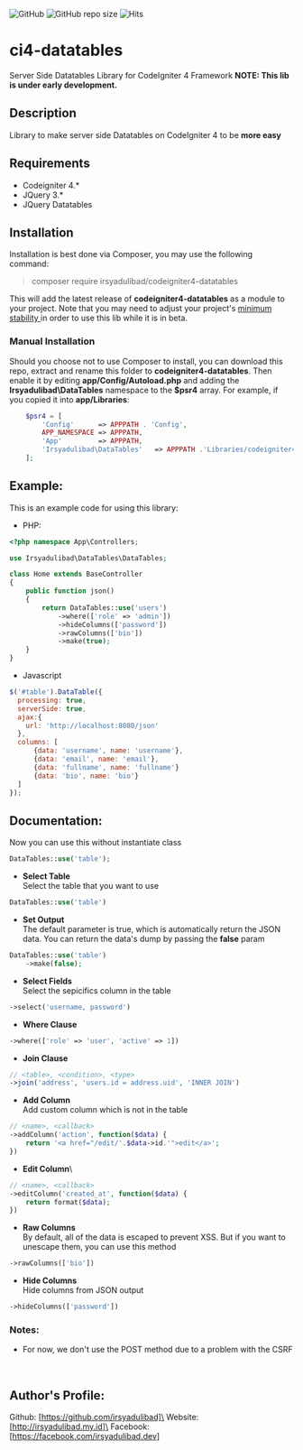 ![GitHub](https://img.shields.io/github/license/irsyadulibad/ci4-datatables)
![GitHub repo size](https://img.shields.io/github/repo-size/irsyadulibad/ci4-datatables?label=size)
![Hits](https://hits.seeyoufarm.com/api/count/incr/badge.svg?url=irsyadulibad/ci4-datatables)

# ci4-datatables
Server Side Datatables Library for CodeIgniter 4 Framework
**NOTE: This lib is under early development.**

## Description
Library to make server side Datatables on CodeIgniter 4 to be **more easy**


## Requirements
* Codeigniter 4.*
* JQuery 3.*
* JQuery Datatables

## Installation
Installation is best done via Composer, you may use the following command:

  > composer require irsyadulibad/codeigniter4-datatables

This will add the latest release of **codeigniter4-datatables** as a module to your project. Note that
you may need to adjust your project's
[minimum stability ](http://webtips.krajee.com/setting-composer-minimum-stability-application/)
in order to use this lib while it is in beta.


### Manual Installation

Should you choose not to use Composer to install, you can download this repo, extract and rename this folder to **codeigniter4-datatables**. 
Then enable it by editing **app/Config/Autoload.php** and adding the **Irsyadulibad\DataTables**
namespace to the **$psr4** array. For example, if you copied it into **app/Libraries**:
```php
    $psr4 = [
        'Config'      => APPPATH . 'Config',
        APP_NAMESPACE => APPPATH,
        'App'         => APPPATH,
        'Irsyadulibad\DataTables'   => APPPATH .'Libraries/codeigniter4-datatables/src',
    ];
```


## Example:
This is an example code for using this library:
* PHP:
```php
<?php namespace App\Controllers;

use Irsyadulibad\DataTables\DataTables;

class Home extends BaseController
{
	public function json()
	{
		return DataTables::use('users')
			->where(['role' => 'admin'])
			->hideColumns(['password'])
			->rawColumns(['bio'])
			->make(true);
	}
}
```

* Javascript
```javascript
$('#table').DataTable({
  processing: true,
  serverSide: true,
  ajax:{
    url: 'http://localhost:8080/json'
  },
  columns: [
	  {data: 'username', name: 'username'},
	  {data: 'email', name: 'email'},
	  {data: 'fullname', name: 'fullname'}
	  {data: 'bio', name: 'bio'}
  ]
});
```


## Documentation:

Now you can use this without instantiate class
```php
DataTables::use('table');
```

* **Select Table**\
	Select the table that you want to use
```php
DataTables::use('table')
```

* **Set Output**\
	The default parameter is true, which is automatically return the JSON data. You can return the data's dump by passing the **false** param
```php
DataTables::use('table')
	->make(false);
```

* **Select Fields**\
	Select the sepicifics column in the table
```php
->select('username, password')
```

* **Where Clause**
```php
->where(['role' => 'user', 'active' => 1])
```

* **Join Clause**
```php
// <table>, <condition>, <type>
->join('address', 'users.id = address.uid', 'INNER JOIN')
```

* **Add Column**\
	Add custom column which is not in the table
```php
// <name>, <callback>
->addColumn('action', function($data) {
	return '<a href="/edit/'.$data->id.'">edit</a>';
})
```

* **Edit Column**\
```php
// <name>, <callback>
->editColumn('created_at', function($data) {
	return format($data);
})
```

* **Raw Columns**\
	By default, all of the data is escaped to prevent XSS. But if you want to unescape them, you can use this method
```php
->rawColumns(['bio'])
```

* **Hide Columns**\
	Hide columns from JSON output
```php
->hideColumns(['password'])
```

### Notes:

* For now, we don't use the POST method due to a problem with the CSRF

<br />

## Author's Profile:

Github: [https://github.com/irsyadulibad]\
Website: [http://irsyadulibad.my.id]\
Facebook: [https://facebook.com/irsyadulibad.dev]
